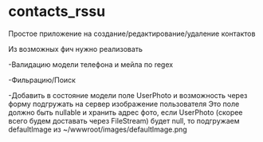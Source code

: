 # contacts_rssu

Простое приложение на создание/редактирование/удаление контактов

Из возможных фич нужно реализовать

-Валидацию модели телефона и мейла по regex

-Фильрацию/Поиск

-Добавить в состояние модели поле UserPhoto и возможность через форму подгружать на сервер изображение пользователя
Это поле должно быть nullable и хранить адрес фото, если UserPhoto (скорее всего будем доставать через FileStream) будет null,
то подгружаем defaultImage из ~/wwwroot/images/defaultImage.png
